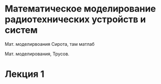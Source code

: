 Математическое моделирование радиотехнических устройств и систем
================================================================

Мат. моделирвоания Сирота, там матлаб

Мат. моделирования, Трусов.

Лекция 1
========


